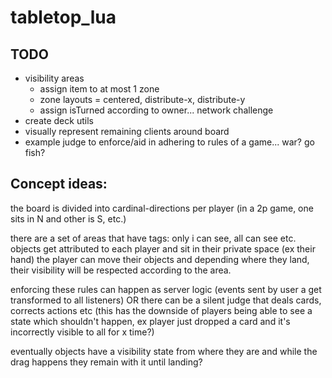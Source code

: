 # tabletop_lua

## TODO

- visibility areas
  - assign item to at most 1 zone
  - zone layouts = centered, distribute-x, distribute-y
  - assign isTurned according to owner... network challenge
- create deck utils
- visually represent remaining clients around board
- example judge to enforce/aid in adhering to rules of a game... war? go fish?

## Concept ideas:

the board is divided into cardinal-directions per player
(in a 2p game, one sits in N and other is S, etc.)

there are a set of areas that have tags: only i can see, all can see etc.
objects get attributed to each player and sit in their private space (ex their hand)
the player can move their objects and depending where they land, their visibility will be respected according to the area.

enforcing these rules can happen as server logic (events sent by user a get transformed to all listeners)
OR
there can be a silent judge that deals cards, corrects actions etc (this has the downside of players being able to see a state which shouldn't happen, ex player just dropped a card and it's incorrectly visible to all for x time?)

eventually objects have a visibility state from where they are and while the drag happens they remain with it until landing?
